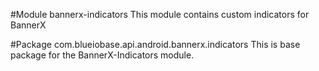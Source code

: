 #Module bannerx-indicators
This module contains custom indicators for BannerX

#Package com.blueiobase.api.android.bannerx.indicators
This is base package for the BannerX-Indicators module.